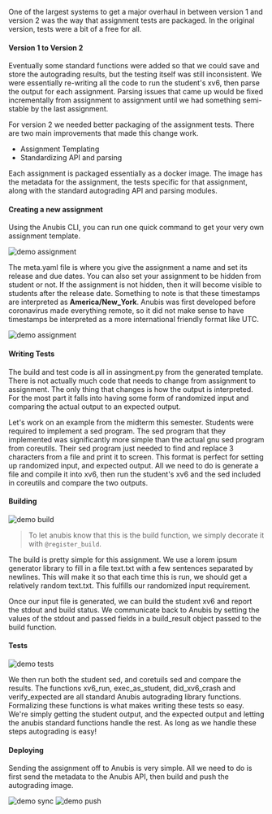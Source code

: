 <preview>

  One of the largest systems to get a major overhaul in between
  version 1 and version 2 was the way that assignment tests are
  packaged. In the original version, tests were a bit of a free
  for all.

</preview>

#### Version 1 to Version 2

Eventually some standard functions were added so that
we could save and store the autograding results, but the testing
itself was still inconsistent. We were essentially re-writing all the
code to run the student&apos;s xv6, then parse the output for each
assignment. Parsing issues that came up would be fixed incrementally
from assignment to assignment until we had something semi-stable
by the last assignment.

For version 2 we needed better packaging of the assignment tests.
There are two main improvements that made this change work.

 - Assignment Templating
 - Standardizing API and parsing

Each assignment is packaged essentially as a docker image. The
image has the metadata for the assignment, the tests specific for
that assignment, along with the standard autograding
API and parsing modules.

#### Creating a new assignment

Using the Anubis CLI, you can run one quick command to get
your very own assignment template.

![demo assignment](/api/public/static/b176c707620f500b)

The meta.yaml file is where you give the assignment a name
and set its release and due dates. You can also set your assignment to be
hidden from student or not. If the assignment is not hidden, then it
will become visible to students after the release date. Something to note
is that these timestamps are interpreted as **America/New_York**.
Anubis was first developed before coronavirus made everything remote,
so it did not make sense to have timestamps be interpreted as a more
international friendly format like UTC.


![demo assignment](/api/public/static/dcf6dc895dcb75f2)

#### Writing Tests


The build and test code is all in assingment.py from the generated
template. There is not actually much code that needs to change from
assignment to assignment. The only thing that changes is how the
output is interpreted. For the most part it falls into having some
form of randomized input and comparing the actual output to an
expected output.

Let&apos;s work on an example from the midterm this semester.
Students were required to implement a sed program. The sed program
that they implemented was significantly more simple than the actual
gnu sed program from coreutils. Their sed program just needed to find
and replace 3 characters from a file and print it to screen. This
format is perfect for setting up randomized input, and expected output.
All we need to do is generate a file and compile it into xv6, then
run the student&apos;s xv6 and the sed included in coreutils and
compare the two outputs.


#### Building

![demo build](/api/public/static/243d6d28714e96f5)


> To let anubis know that this is the build function, we simply decorate it with `@register_build`.

The build is pretty simple for this assignment. We use a
lorem ipsum generator library to fill in a file text.txt with
a few sentences separated by newlines. This will make it so that
each time this is run, we should get a relatively random text.txt.
This fulfills our randomized input requirement. 

Once our input file is generated, we can build the student xv6
and report the stdout and build status. We communicate back to
Anubis by setting the values of the stdout and passed fields in
a build_result object passed to the build function.


#### Tests

![demo tests](/api/public/static/14da736d560a86e6)

We then run both the student sed, and coretuils sed and compare the results.
The functions xv6_run, exec_as_student, did_xv6_crash and verify_expected
are all standard Anubis autograding library functions. Formalizing these
functions is what makes writing these tests so easy. We&apos;re simply
getting the student output, and the expected output and letting the anubis
standard functions handle the rest. As long as we handle these steps
autograding is easy!

#### Deploying

Sending the assignment off to Anubis is very simple. All we need to
do is first send the metadata to the Anubis API, then build and
push the autograding image.

![demo sync](/api/public/static/ee0d3c5a5684fa68)
![demo push](/api/public/static/71f11b54ad2e38f4)